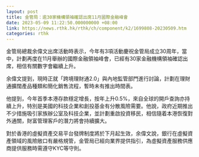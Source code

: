 ```yaml
---
layout: post
title: 金管局：逾30家機構領袖確認出席11月國際金融峰會
date: 2023-05-09 11:22:50.000000000 +08:00
link: https://news.rthk.hk/rthk/ch/component/k2/1699808-20230509.htm
categories: rthk
---
```


金管局總裁余偉文出席活動時表示，今年有3項活動慶祝金管局成立30周年，當中，計劃再度在11月舉辦的國際金融領袖峰會，已經有30家金融機構領袖確認出席，相信有關數字會繼續上升。

余偉文提到，現時正就「跨境理財通2.0」與內地監管部門進行討論，計劃在理財通擴闊產品種類和簡化銷售流程，暫時未有推出時間表。

他提到，今年首季本港存款穩定增長，按年上升0.5%，來自全球的開戶查詢亦持續上升，特別是美國的科技企業和創投基金有分散風險需要。他說，政府近期推出不少措施吸引家族辦公室及科技企業，並計劃重啟投資移民，相信隨着本港恢復對外通關，財富管理客戶的潛力將會持續擴大。

對於香港的虛擬資產交易平台發牌制度將於下月起生效，余偉文說，銀行在虛擬資產領域的風險敞口有嚴格規管，金管局已經向業界提供指引，為虛擬資產服務供應商提供服務時需遵守KYC等守則。

